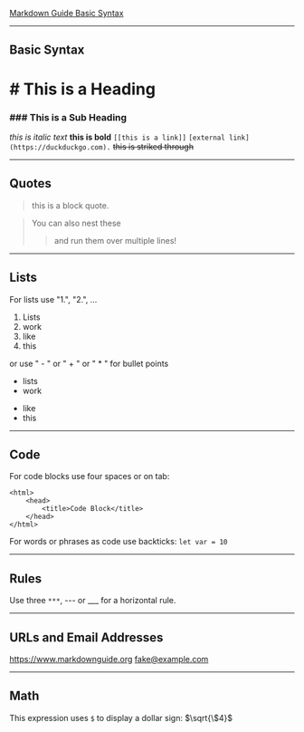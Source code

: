 [Markdown Guide Basic Syntax](https://www.markdownguide.org/basic-syntax/)

___
## Basic Syntax
# # This is a Heading
### ### This is a Sub Heading

_this is italic text_
**this is bold**
`[[this is a link]]`
`[external link](https://duckduckgo.com).`
~~this is striked through~~

___
## Quotes

>  this is a block quote.

> You can also nest these
> > and run them over
> > multiple lines!

___
## Lists

For lists use "1.", "2.", ...
1. Lists
2. work
3. like
4. this

or use " - " or " + " or " * " for bullet points

- lists
- work
* like
* this

___
## Code

For code blocks use four spaces or on tab:

	<html>
		<head>
			<title>Code Block</title>
		</head>
	</html>

For words or phrases as code use backticks:
`let var = 10`

___
## Rules

Use three `***`, --- or ___  for a horizontal rule.

___
## URLs and Email Addresses
<https://www.markdownguide.org>
<fake@example.com>

___
## Math

This expression uses `$` to display a dollar sign: $\sqrt{\$4}$

